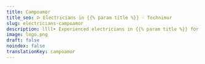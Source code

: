 ```yaml
---
title: Campoamor
title_seo: ᐅ Electricians in {{% param title %}} - Technimur
slug: electricians-campoamor
description: llll➤ Experienced electricians in {{% param title %}} for all your electrical needs. Fast, efficient and reliable service ✅ Contact us!
image: logo.png
draft: false
noindex: false
translationKey: campoamor
---
```

